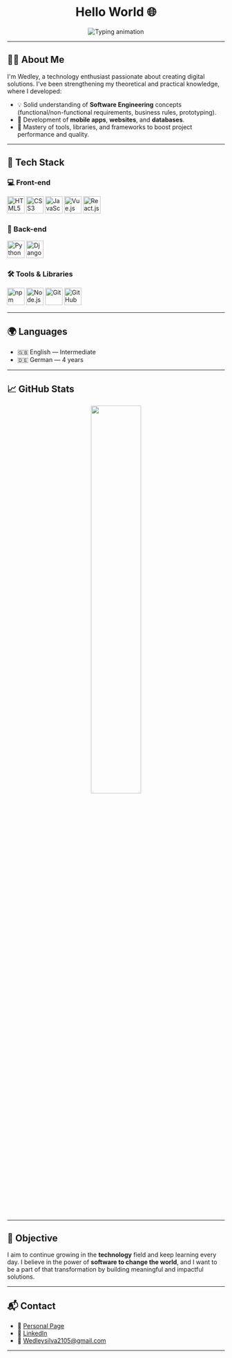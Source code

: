 <h1 align="center">Hello World 🌐</h1>

<p align="center">
  <img src="https://readme-typing-svg.herokuapp.com?font=Fira+Code&weight=600&size=22&pause=50&color=00BFFF&center=true&vCenter=true&multiline=true&width=800&height=80&lines=I'm+Wedley;Software+Engineer!;" alt="Typing animation" />
</p>

---

## 👨‍💻 About Me

I'm Wedley, a technology enthusiast passionate about creating digital solutions. I've been strengthening my theoretical and practical knowledge, where I developed:

- 💡 Solid understanding of **Software Engineering** concepts (functional/non-functional requirements, business rules, prototyping).
- 📱 Development of **mobile apps**, **websites**, and **databases**.
- 🚀 Mastery of tools, libraries, and frameworks to boost project performance and quality.

---

## 🚀 Tech Stack

### 💻 Front-end
<p>
  <img src="https://cdn.jsdelivr.net/gh/devicons/devicon/icons/html5/html5-original.svg" width="40" title="HTML5"/>
  <img src="https://cdn.jsdelivr.net/gh/devicons/devicon/icons/css3/css3-original.svg" width="40" title="CSS3"/>
  <img src="https://cdn.jsdelivr.net/gh/devicons/devicon/icons/javascript/javascript-original.svg" width="40" title="JavaScript"/>
  <img src="https://cdn.jsdelivr.net/gh/devicons/devicon/icons/vuejs/vuejs-original.svg" width="40" title="Vue.js"/>
  <img src="https://cdn.jsdelivr.net/gh/devicons/devicon/icons/react/react-original.svg" width="40" title="React.js & React Native"/>
</p>

### 🧠 Back-end
<p>
  <img src="https://cdn.jsdelivr.net/gh/devicons/devicon/icons/python/python-original.svg" width="40" title="Python"/>
  <img src="https://cdn.jsdelivr.net/gh/devicons/devicon/icons/django/django-plain.svg" width="40" title="Django"/>
</p>

### 🛠 Tools & Libraries
<p>
  <img src="https://cdn.jsdelivr.net/gh/devicons/devicon/icons/npm/npm-original-wordmark.svg" width="40" title="npm"/>
  <img src="https://cdn.jsdelivr.net/gh/devicons/devicon/icons/nodejs/nodejs-original.svg" width="40" title="Node.js"/>
  <img src="https://cdn.jsdelivr.net/gh/devicons/devicon/icons/git/git-original.svg" width="40" title="Git"/>
  <img src="https://cdn.jsdelivr.net/gh/devicons/devicon/icons/github/github-original.svg" width="40" title="GitHub"/>
</p>

---

## 🌍 Languages

- 🇬🇧 English — Intermediate  
- 🇩🇪 German — 4 years  

---

## 📈 GitHub Stats

<p align="center">
  <img src="https://github-readme-stats.vercel.app/api?username=WedleySilva&show_icons=true&theme=react&hide_border=true&include_all_commits=true" width="48%" />
</p>

---

## 🎯 Objective

I aim to continue growing in the **technology** field and keep learning every day. I believe in the power of **software to change the world**, and I want to be a part of that transformation by building meaningful and impactful solutions.

---

## 📬 Contact

- 🔗 [Personal Page](https://wedley.vercel.app)  
- 💼 [LinkedIn](https://www.linkedin.com/in/wedley-silva-809104247)  
- 📧 Wedleysilva2105@gmail.com

---
